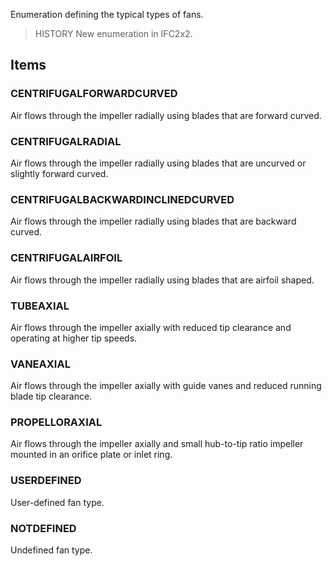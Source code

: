 Enumeration defining the typical types of fans.

<!-- end of short definition -->


> HISTORY New enumeration in IFC2x2.

## Items

### CENTRIFUGALFORWARDCURVED
Air flows through the impeller radially using blades that are forward curved.

### CENTRIFUGALRADIAL
Air flows through the impeller radially using blades that are uncurved or slightly forward curved.

### CENTRIFUGALBACKWARDINCLINEDCURVED
Air flows through the impeller radially using blades that are backward curved.

### CENTRIFUGALAIRFOIL
Air flows through the impeller radially using blades that are airfoil shaped.

### TUBEAXIAL
Air flows through the impeller axially with reduced tip clearance and operating at higher tip speeds.

### VANEAXIAL
Air flows through the impeller axially with guide vanes and reduced running blade tip clearance.

### PROPELLORAXIAL
Air flows through the impeller axially and small hub-to-tip ratio impeller mounted in an orifice plate or inlet ring.

### USERDEFINED
User-defined fan type.

### NOTDEFINED
Undefined fan type.
